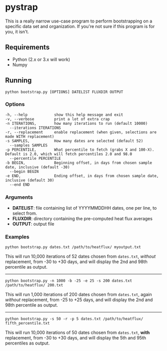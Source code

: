 pystrap
=======

This is a really narrow use-case program to perform bootstrapping on a specific data set and organization. If you're not sure if this program is for you, it isn't.

Requirements
------------

- Python (2.x or 3.x will work)
- Numpy

Running
--------

`python bootstrap.py [OPTIONS] DATELIST FLUXDIR OUTPUT`

### Options

    -h, --help            show this help message and exit
    -v, --verbose         print a lot of extra crap
    -n ITERATIONS,        how many iterations to run (default 10000)
      --iterations ITERATIONS  
    -r, --replacement     enable replacement (when given, selections are made WITH replacement)
    -s SAMPLES,           How many dates are selected (default 52)
      --samples SAMPLES 
    -p PERCENTILE,        What percentile to fetch (grabs X and 100-X). Default is 2.0, which will fetch percentiles 2.0 and 98.0
      --percentile PERCENTILE               
    -b BEGIN,             Beginning offset, in days from chosen sample date, inclusive (default -30)
      --begin BEGIN
    -e END,               Ending offset, in days from chosen sample date, inclusive (default 30)
      --end END     

### Arguments

- **DATELIST**: file containing list of YYYYMMDDHH dates, one per line, to select from.
- **FLUXDIR**: directory containing the pre-computed heat flux averages
- **OUTPUT**: output file

### Examples

`python bootstrap.py dates.txt /path/to/heatflux/ myoutput.txt`

This will run 10,000 iterations of 52 dates chosen from `dates.txt`, _without_ replacement, from -30 to +30 days, and will display the 2nd and 98th percentile as output.


---

`python bootstrap.py -n 1000 -b -25 -e 25 -s 200 dates.txt /path/to/heatflux/ 200.txt`

This will run 1,000 iterations of 200 dates chosen from `dates.txt`, again _without_ replacement, from -25 to +25 days, and will display the 2nd and 98th percentile as output.

---

`python bootstrap.py -s 50 -r -p 5 dates.txt /path/to/heatflux/ fifth_percentile.txt`

This will run 10,000 iterations of 50 dates chosen from `dates.txt`, **with** replacement, from -30 to +30 days, and will display the 5th and 95th percentiles as output.